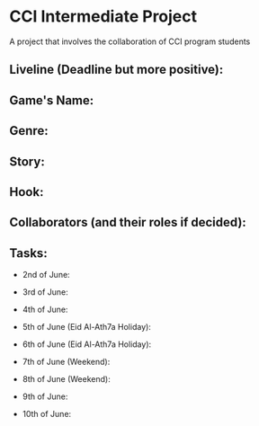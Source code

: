 # CCI Intermediate Project
A project that involves the collaboration of CCI program students

## Liveline (Deadline but more positive):

## Game's Name:

## Genre:

## Story:

## Hook:

## Collaborators (and their roles if decided):

## Tasks:

- 2nd of June:

- 3rd of June:

- 4th of June:

- 5th of June (Eid Al-Ath7a Holiday):

- 6th of June (Eid Al-Ath7a Holiday):

- 7th of June (Weekend):

- 8th of June (Weekend):

- 9th of June:

- 10th of June:

